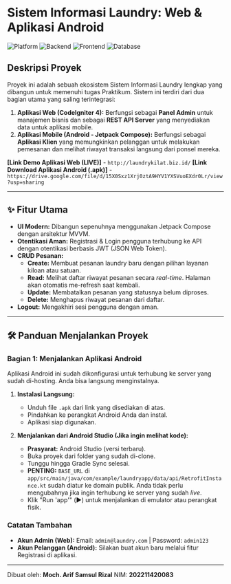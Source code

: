 # Sistem Informasi Laundry: Web & Aplikasi Android

![Platform](https://img.shields.io/badge/Platform-Web%20%26%20Android-brightgreen.svg)
![Backend](https://img.shields.io/badge/Backend-CodeIgniter%204-orange.svg)
![Frontend](https://img.shields.io/badge/Frontend-Jetpack%20Compose-blue.svg)
![Database](https://img.shields.io/badge/Database-MySQL-lightgrey.svg)

## Deskripsi Proyek

Proyek ini adalah sebuah ekosistem Sistem Informasi Laundry lengkap yang dibangun untuk memenuhi tugas Praktikum. Sistem ini terdiri dari dua bagian utama yang saling terintegrasi:

1.  **Aplikasi Web (CodeIgniter 4):** Berfungsi sebagai **Panel Admin** untuk manajemen bisnis dan sebagai **REST API Server** yang menyediakan data untuk aplikasi mobile.
2.  **Aplikasi Mobile (Android - Jetpack Compose):** Berfungsi sebagai **Aplikasi Klien** yang memungkinkan pelanggan untuk melakukan pemesanan dan melihat riwayat transaksi langsung dari ponsel mereka.

**[Link Demo Aplikasi Web (LIVE)]** - `http://laundrykilat.biz.id/`
**[Link Download Aplikasi Android (.apk)]** - `https://drive.google.com/file/d/15X0Sxz1Xrj0ztA9HYV1YXSVuoEXdr0Lr/view?usp=sharing`

---

## ✨ Fitur Utama
- **UI Modern:** Dibangun sepenuhnya menggunakan Jetpack Compose dengan arsitektur MVVM.
- **Otentikasi Aman:** Registrasi & Login pengguna terhubung ke API dengan otentikasi berbasis JWT (JSON Web Token).
- **CRUD Pesanan:**
  - **Create:** Membuat pesanan laundry baru dengan pilihan layanan kiloan atau satuan.
  - **Read:** Melihat daftar riwayat pesanan secara *real-time*. Halaman akan otomatis me-refresh saat kembali.
  - **Update:** Membatalkan pesanan yang statusnya belum diproses.
  - **Delete:** Menghapus riwayat pesanan dari daftar.
- **Logout:** Mengakhiri sesi pengguna dengan aman.
---

## 🛠️ Panduan Menjalankan Proyek

### Bagian 1: Menjalankan Aplikasi Android

Aplikasi Android ini sudah dikonfigurasi untuk terhubung ke server yang sudah di-hosting. Anda bisa langsung menginstalnya.

1.  **Instalasi Langsung:**
    - Unduh file `.apk` dari link yang disediakan di atas.
    - Pindahkan ke perangkat Android Anda dan instal.
    - Aplikasi siap digunakan.

2.  **Menjalankan dari Android Studio (Jika ingin melihat kode):**
    - **Prasyarat:** Android Studio (versi terbaru).
    - Buka proyek dari folder yang sudah di-clone.
    - Tunggu hingga Gradle Sync selesai.
    - **PENTING:** `BASE_URL` di `app/src/main/java/com/example/laundryapp/data/api/RetrofitInstance.kt` sudah diatur ke domain publik. Anda tidak perlu mengubahnya jika ingin terhubung ke server yang sudah *live*.
    - Klik "Run 'app'" (▶️) untuk menjalankan di emulator atau perangkat fisik.

### Catatan Tambahan
- **Akun Admin (Web):** Email: `admin@laundry.com` | Password: `admin123`
- **Akun Pelanggan (Android):** Silakan buat akun baru melalui fitur Registrasi di aplikasi.

---

Dibuat oleh: **Moch. Arif Samsul Rizal**
NIM: **202211420083**
